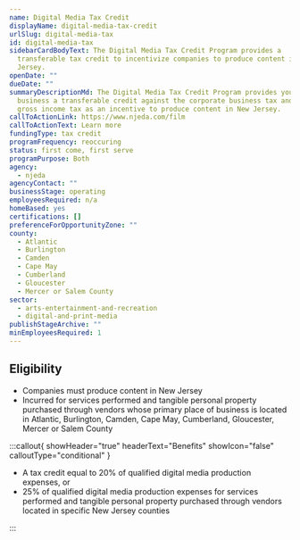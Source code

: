 ```yaml
---
name: Digital Media Tax Credit
displayName: digital-media-tax-credit
urlSlug: digital-media-tax
id: digital-media-tax
sidebarCardBodyText: The Digital Media Tax Credit Program provides a
  transferable tax credit to incentivize companies to produce content in New
  Jersey.
openDate: ""
dueDate: ""
summaryDescriptionMd: The Digital Media Tax Credit Program provides your
  business a transferable credit against the corporate business tax and the
  gross income tax as an incentive to produce content in New Jersey.
callToActionLink: https://www.njeda.com/film
callToActionText: Learn more
fundingType: tax credit
programFrequency: reoccuring
status: first come, first serve
programPurpose: Both
agency:
  - njeda
agencyContact: ""
businessStage: operating
employeesRequired: n/a
homeBased: yes
certifications: []
preferenceForOpportunityZone: ""
county:
  - Atlantic
  - Burlington
  - Camden
  - Cape May
  - Cumberland
  - Gloucester
  - Mercer or Salem County
sector:
  - arts-entertainment-and-recreation
  - digital-and-print-media
publishStageArchive: ""
minEmployeesRequired: 1
---
```


## Eligibility

- Companies must produce content in New Jersey
- Incurred for services performed and tangible personal property purchased through vendors whose primary place of business is located in Atlantic, Burlington, Camden, Cape May, Cumberland, Gloucester, Mercer or Salem County

:::callout{ showHeader="true" headerText="Benefits" showIcon="false" calloutType="conditional" }

- A tax credit equal to 20% of qualified digital media production expenses, or
- 25% of qualified digital media production expenses for services performed and tangible personal property purchased through vendors located in specific New Jersey counties

:::
